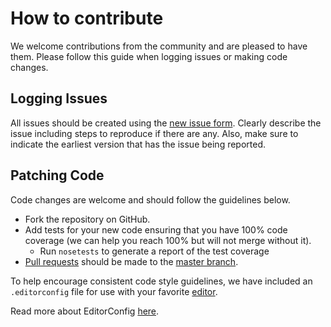 # How to contribute
We welcome contributions from the community and are pleased to have them.  Please follow this guide when logging issues or making code changes.

## Logging Issues
All issues should be created using the [new issue form](https://github.com/lob/lob-python/issues/new).  Clearly describe the issue including steps to reproduce if there are any.  Also, make sure to indicate the earliest version that has the issue being reported.

## Patching Code
Code changes are welcome and should follow the guidelines below.

* Fork the repository on GitHub.
* Add tests for your new code ensuring that you have 100% code coverage (we can help you reach 100% but will not merge without it).
    * Run `nosetests` to generate a report of the test coverage
* [Pull requests](https://help.github.com/articles/about-pull-requests/) should be made to the [master branch](https://github.com/lob/lob-python/tree/master).

To help encourage consistent code style guidelines, we have included an `.editorconfig` file for use with your favorite [editor](http://editorconfig.org/#download).

Read more about EditorConfig [here](http://editorconfig.org/).
